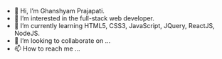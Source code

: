 - 👋 Hi, I’m Ghanshyam Prajapati.
- 👀 I’m interested in the full-stack web developer.
- 🌱 I’m currently learning HTML5, CSS3, JavaScript, JQuery, ReactJS, NodeJS.
- 💞️ I’m looking to collaborate on ...
- 📫 How to reach me ...

<!---
Ghanshyam-Prajapati-it/Ghanshyam-Prajapati-it is a ✨ special ✨ repository because its `README.md` (this file) appears on your GitHub profile.
You can click the Preview link to take a look at your changes.
--->
